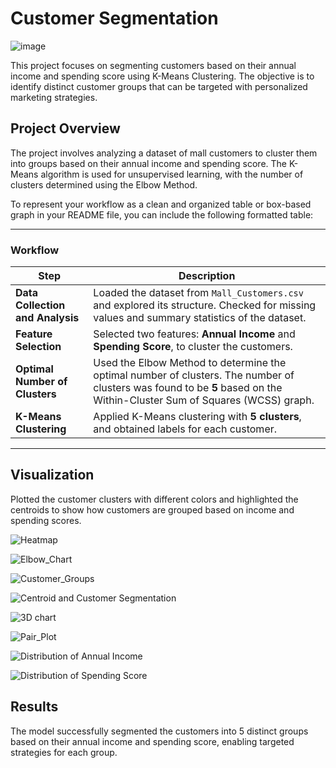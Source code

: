 # Customer Segmentation

![image](https://github.com/user-attachments/assets/2b23605a-dace-415d-bae9-ccf4e6d81d3c)

This project focuses on segmenting customers based on their annual income and spending score using K-Means Clustering. The objective is to identify distinct customer groups that can be targeted with personalized marketing strategies.

## Project Overview
The project involves analyzing a dataset of mall customers to cluster them into groups based on their annual income and spending score. The K-Means algorithm is used for unsupervised learning, with the number of clusters determined using the Elbow Method.

To represent your workflow as a clean and organized table or box-based graph in your README file, you can include the following formatted table:

---

### Workflow

| **Step**                          | **Description**                                                                                                                                          |
|------------------------------------|----------------------------------------------------------------------------------------------------------------------------------------------------------|
| **Data Collection and Analysis**   | Loaded the dataset from `Mall_Customers.csv` and explored its structure. Checked for missing values and summary statistics of the dataset.                |
| **Feature Selection**              | Selected two features: **Annual Income** and **Spending Score**, to cluster the customers.                                                             |
| **Optimal Number of Clusters**     | Used the Elbow Method to determine the optimal number of clusters. The number of clusters was found to be **5** based on the Within-Cluster Sum of Squares (WCSS) graph. |
| **K-Means Clustering**             | Applied K-Means clustering with **5 clusters**, and obtained labels for each customer.                                                                  |

---


## Visualization
Plotted the customer clusters with different colors and highlighted the centroids to show how customers are grouped based on income and spending scores.



![Heatmap](https://github.com/user-attachments/assets/f30d3516-2faf-4d8b-80d4-e1be7831d287)



![Elbow_Chart](https://github.com/user-attachments/assets/b349b557-d2ec-48b1-bda4-aa05224df590)



![Customer_Groups](https://github.com/user-attachments/assets/d460fcf0-02b1-4a20-bff1-d4b60c226988)



![Centroid and Customer Segmentation](https://github.com/user-attachments/assets/99eedf9e-cafe-4e39-8892-3956e0456b99)



![3D chart](https://github.com/user-attachments/assets/eb38e454-a89b-40bb-8214-b86a399bdc5e)



![Pair_Plot](https://github.com/user-attachments/assets/47407a33-3bc2-4d2f-95ce-797feef97c1f)



![Distribution of Annual Income](https://github.com/user-attachments/assets/d4b7984f-d107-4fad-8813-0b07445f83b0)



![Distribution of Spending Score](https://github.com/user-attachments/assets/c1059775-0b68-4fb4-975d-4997c3790bee)


## Results
The model successfully segmented the customers into 5 distinct groups based on their annual income and spending score, enabling targeted strategies for each group.
